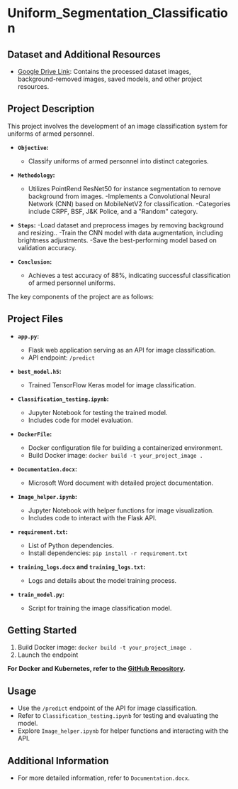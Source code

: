 # Uniform_Segmentation_Classification


## Dataset and Additional Resources

- [Google Drive Link](https://drive.google.com/drive/folders/1HfK11VXf9JGjIigUYfZip74h1ZszWgmL?usp=sharing): Contains the processed dataset images, background-removed images, saved models, and other project resources.

## Project Description

This project involves the development of an image classification system for uniforms of armed personnel. 
- **`Objective`:**
  - Classify uniforms of armed personnel into distinct categories.
 
- **`Methodology`:**
  - Utilizes PointRend ResNet50  for instance segmentation to remove background from images.
  -Implements a Convolutional Neural Network (CNN) based on MobileNetV2 for classification.
  -Categories include CRPF, BSF, J&K Police, and a "Random" category.

- **`Steps`:**
  -Load dataset and preprocess images by removing background and resizing..
  -Train the CNN model with data augmentation, including brightness adjustments.
  -Save the best-performing model based on validation accuracy.

- **`Conclusion`:**
  - Achieves a test accuracy of 88%, indicating successful classification of armed personnel uniforms.

The key components of the project are as follows:

## Project Files

- **`app.py`:**
  - Flask web application serving as an API for image classification.
  - API endpoint: `/predict`

- **`best_model.h5`:**
  - Trained TensorFlow Keras model for image classification.

- **`Classification_testing.ipynb`:**
  - Jupyter Notebook for testing the trained model.
  - Includes code for model evaluation.

- **`DockerFile`:**
  - Docker configuration file for building a containerized environment.
  - Build Docker image: `docker build -t your_project_image .`

- **`Documentation.docx`:**
  - Microsoft Word document with detailed project documentation.

- **`Image_helper.ipynb`:**
  - Jupyter Notebook with helper functions for image visualization.
  - Includes code to interact with the Flask API.

- **`requirement.txt`:**
  - List of Python dependencies.
  - Install dependencies: `pip install -r requirement.txt`

- **`training_logs.docx` and `training_logs.txt`:**
  - Logs and details about the model training process.

- **`train_model.py`:**
  - Script for training the image classification model.


## Getting Started

1. Build Docker image: `docker build -t your_project_image .`
2. Launch the endpoint

**For Docker and Kubernetes, refer to the [GitHub Repository](https://github.com/Pulkit0602/Classification_Model_Deployment).**

## Usage

- Use the `/predict` endpoint of the API for image classification.
- Refer to `Classification_testing.ipynb` for testing and evaluating the model.
- Explore `Image_helper.ipynb` for helper functions and interacting with the API.

## Additional Information

- For more detailed information, refer to `Documentation.docx`.
